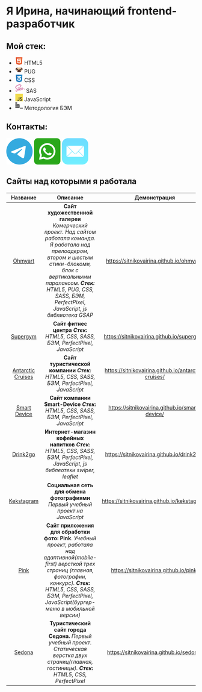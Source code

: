 # Я Ирина, начинающий frontend-разработчик

## Мой стек:
  - <img src="img/html.svg" height="20" width="20" alt="HTML5"/> HTML5
  - <img src="img/pug.svg" height="20" width="20" alt="PUG"/> PUG
  - <img src="img/css.svg" height="20" width="20" alt="CSS"/> CSS
  - <img src="img/sass.svg" height="25" width="25" alt="SASS"/> SAS
  - <img src="img/javascript.svg" height="20" width="20" alt="JavaScript"/> JavaScript
  - <img src="img/bem.svg" height="20" width="20" alt="БЭМ"/> Методология БЭМ

## Контакты: 
[![Telegram](img/telegram.svg)](https://msng.link/o?IrinaSitnikovaTula=tg) [![WhatsApp](img/whatsapp.svg)](https://msng.link/o?79207409910=wa) [![Mail](img/mail.svg)](mailto:irina_sit88@mail)


## Сайты над которыми я работала
Название | Описание | Демонстрация
:-:|:-:|:-:
[Ohmyart](https://github.com/SitnikovaIrina/ohmyart)| __Сайт художественной галереи__ _Комерческий проект. Над сайтом работала команда. Я работала над прелоадером, втором и шестым стики-блокоми, блок с вертикальнымм паралаксом. **Стек:** HTML5, PUG, CSS, SASS, БЭМ, PerfectPixel, JavaScript, js библиотека GSAP_|https://sitnikovairina.github.io/ohmyart/
[Supergym](https://github.com/SitnikovaIrina/supergym)| __Сайт фитнес центра__ _**Стек:** HTML5, CSS, SASS, БЭМ, PerfectPixel, JavaScript_ | https://sitnikovairina.github.io/supergym/
[Antarctic Cruises](https://github.com/SitnikovaIrina/antarctic-cruises)| __Сайт туристической компании__ _**Стек:** HTML5, CSS, SASS, БЭМ, PerfectPixel, JavaScript_ |https://sitnikovairina.github.io/antarctic-cruises/
[Smart Device](https://github.com/SitnikovaIrina/smart-device)| __Сайт компании Smart-Device__ _**Стек:** HTML5, CSS, SASS, БЭМ, PerfectPixel, JavaScript_ |https://sitnikovairina.github.io/smart-device/
[Drink2go](https://github.com/SitnikovaIrina/drink2go)| __Интернет-магазин кофейных напитков__ _**Стек:** HTML5, CSS, SASS, БЭМ, PerfectPixel, JavaScript, js библеотеки swiper, leaflet_  |https://sitnikovairina.github.io/drink2go/
[Kekstagram](https://github.com/SitnikovaIrina/kekstagram)| __Социальная сеть для обмена фотографиями__ _Первый учебный проект на JavaScript_ | https://sitnikovairina.github.io/kekstagram/
[Pink](https://github.com/SitnikovaIrina/pink) | __Сайт приложения для обработки фото: Pink__. _Учебный проект, работала над адаптивной(mobile-first) версткой трех страниц (главная, фотографии, конкурс). **Стек:** HTML5, CSS, SASS, БЭМ, PerfectPixel, JavaScript(бургер-меню в мобильной версии)_| https://sitnikovairina.github.io/pink/ 
[Sedona](https://github.com/SitnikovaIrina/sedona) | __Туристический сайт города Седона.__ _Первый учебный проект. Статическая верстка двух страниц(главная, гостиницы). **Стек:** HTML5, CSS, PerfectPixel_ | https://sitnikovairina.github.io/sedona/
